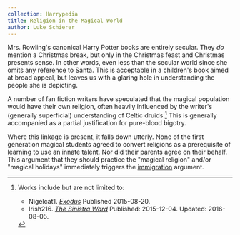 ```yaml
---
collection: Harrypedia
title: Religion in the Magical World
author: Luke Schierer
---
```


Mrs. Rowling's canonical Harry Potter books are entirely secular. They
_do_ mention a Christmas break, but only in the Christmas feast and
Christmas presents sense. In other words, even less than the secular
world since she omits any reference to Santa. This is acceptable in a
children's book aimed at broad appeal, but leaves us with a glaring
hole in understanding the people she is depicting.

A number of fan fiction writers have speculated that the magical population
would have their own religion, often heavily influenced by the writer's
(generally superficial) understanding of Celtic druids.[^220715-1] This is
generally accompanied as a partial justification for pure-blood bigotry.

Where this linkage is present, it falls down utterly. None of the first
generation magical students agreed to convert religions as a
prerequisite of learning to use an innate talent. Nor did their
parents agree on their behalf. This argument that they should practice
the "magical religion" and/or "magical holidays" immediately triggers
the [immigration] argument.

[immigration]: ../Immigration/

[^220715-1]: Works include but are not limited to:

    - Nigelcat1. _[Exodus](https://www.fanfiction.net/s/11460241)_
      Published 2015-08-20.
    - Irish216. _[The Sinistra Ward](https://www.fanfiction.net/s/11650059/)_
      Published: 2015-12-04. Updated: 2016-08-05.

